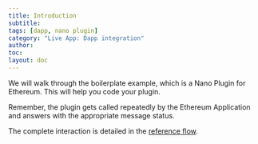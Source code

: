 ```yaml
---
title: Introduction
subtitle:
tags: [dapp, nano plugin]
category: "Live App: Dapp integration"
author:
toc:
layout: doc
---
```


We will walk through the boilerplate example, which is a Nano Plugin for Ethereum. This will help you code your plugin.

Remember, the plugin gets called repeatedly by the Ethereum Application and answers with the appropriate message status. 

The complete interaction is detailed in the [reference flow](../flow).

